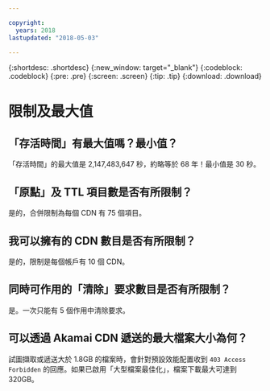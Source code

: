 ```yaml
---

copyright:
  years: 2018
lastupdated: "2018-05-03"

---
```


{:shortdesc: .shortdesc}
{:new_window: target="_blank"}
{:codeblock: .codeblock}
{:pre: .pre}
{:screen: .screen}
{:tip: .tip}
{:download: .download}

# 限制及最大值

## 「存活時間」有最大值嗎？最小值？

「存活時間」的最大值是 2,147,483,647 秒，約略等於 68 年！最小值是 30 秒。

## 「原點」及 TTL 項目數是否有所限制？

是的，合併限制為每個 CDN 有 75 個項目。

## 我可以擁有的 CDN 數目是否有所限制？

是的，限制是每個帳戶有 10 個 CDN。

## 同時可作用的「清除」要求數目是否有所限制？
是。一次只能有 5 個作用中清除要求。

## 可以透過 Akamai CDN 遞送的最大檔案大小為何？

試圖擷取或遞送大於 1.8GB 的檔案時，會針對預設效能配置收到 `403 Access Forbidden` 的回應。如果已啟用「大型檔案最佳化」，檔案下載最大可達到 320GB。
